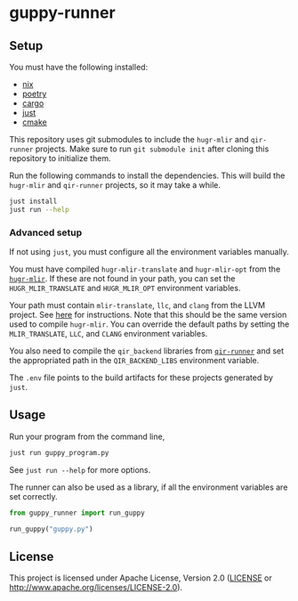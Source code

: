 guppy-runner
============

## Setup

You must have the following installed:
- [nix](https://nixos.org/download.html)
- [poetry](https://python-poetry.org/docs/#installation)
- [cargo](https://doc.rust-lang.org/cargo/getting-started/installation.html)
- [just](https://github.com/casey/just)
- [cmake](https://cmake.org/download/)

This repository uses git submodules to include the `hugr-mlir` and `qir-runner` projects. Make sure to run `git submodule init` after cloning this repository to initialize them.

Run the following commands to install the dependencies.
This will build the `hugr-mlir` and `qir-runner` projects, so it may take a while.

```bash
just install
just run --help
```

### Advanced setup

If not using `just`, you must configure all the environment variables manually.

You must have compiled `hugr-mlir-translate` and `hugr-mlir-opt` from the [`hugr-mlir`](https://github.com/CQCL/hugr-mlir). If these are not found in your path, you can set the `HUGR_MLIR_TRANSLATE` and `HUGR_MLIR_OPT` environment variables.

Your path must contain `mlir-translate`, `llc`, and `clang` from the LLVM project.
See [here](https://mlir.llvm.org/getting_started/) for instructions.
Note that this should be the same version used to compile `hugr-mlir`.
You can override the default paths by setting the `MLIR_TRANSLATE`, `LLC`, and `CLANG` environment variables.

You also need to compile the `qir_backend` libraries from [`qir-runner`](https://github.com/qir-alliance/qir-runner) and set the appropriated path in the `QIR_BACKEND_LIBS` environment variable.

The `.env` file points to the build artifacts for these projects generated by `just`.

## Usage

Run your program from the command line,
```bash
just run guppy_program.py
```

See `just run --help` for more options.

The runner can also be used as a library, if all the environment variables are
set correctly.

```python
from guppy_runner import run_guppy

run_guppy("guppy.py")
```

## License

This project is licensed under Apache License, Version 2.0 ([LICENSE][] or http://www.apache.org/licenses/LICENSE-2.0).

  [LICENSE]: ./LICENSE
